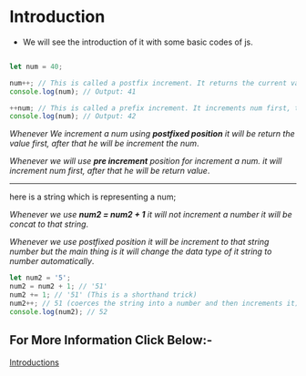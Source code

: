 # Introduction

* We will see the introduction of it with some basic codes of js.

```Javascript

let num = 40;

num++; // This is called a postfix increment. It returns the current value (40), then increments num.
console.log(num); // Output: 41

++num; // This is called a prefix increment. It increments num first, then returns the new value.
console.log(num); // Output: 42
```

_Whenever We increment a num using __postfixed position__ it will be return the value first, after that he will be increment the num_.

_Whenever we will use __pre increment__ position for increment a num. it will increment num first, after that he will be return value_.

---
here is a string which is representing a num;

_Whenever we use __num2 = num2 + 1__ it will not increment a number it will be concat to that string_.

_Whenever we use postfixed position it will be increment to that string number but the main thing is it will change the data type of it string to number automatically_.

```Javascript
let num2 = '5';
num2 = num2 + 1; // '51'
num2 += 1; // '51' (This is a shorthand trick)
num2++; // 51 (coerces the string into a number and then increments it)
console.log(num2); // 52

```

## For More Information Click Below:-

[Introductions](../js/1-Introduction/)